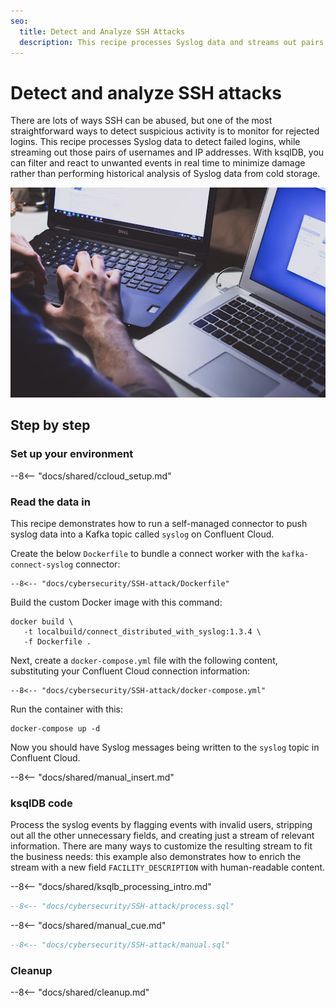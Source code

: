 ```yaml
---
seo:
  title: Detect and Analyze SSH Attacks
  description: This recipe processes Syslog data and streams out pairs of usernames and IP addresses from failed login attempts.
---
```


# Detect and analyze SSH attacks

There are lots of ways SSH can be abused, but one of the most straightforward ways to detect suspicious activity is to monitor for rejected logins. This recipe processes Syslog data to detect failed logins, while streaming out those pairs of usernames and IP addresses. With ksqlDB, you can filter and react to unwanted events in real time to minimize damage rather than performing historical analysis of Syslog data from cold storage.

![SSH-attack](../../img/ssh-attack.jpg)

## Step by step

### Set up your environment

--8<-- "docs/shared/ccloud_setup.md"

### Read the data in

This recipe demonstrates how to run a self-managed connector to push syslog data into a Kafka topic called `syslog` on Confluent Cloud.

Create the below `Dockerfile` to bundle a connect worker with the `kafka-connect-syslog` connector:

```text
--8<-- "docs/cybersecurity/SSH-attack/Dockerfile"
```

Build the custom Docker image with this command:

```
docker build \
   -t localbuild/connect_distributed_with_syslog:1.3.4 \
   -f Dockerfile .
```

Next, create a `docker-compose.yml` file with the following content, substituting your Confluent Cloud connection information:

```text
--8<-- "docs/cybersecurity/SSH-attack/docker-compose.yml"
```

Run the container with this:

```
docker-compose up -d
```

Now you should have Syslog messages being written to the `syslog` topic in Confluent Cloud.

--8<-- "docs/shared/manual_insert.md"

### ksqlDB code

Process the syslog events by flagging events with invalid users, stripping out all the other unnecessary fields, and creating just a stream of relevant information. There are many ways to customize the resulting stream to fit the business needs: this example also demonstrates how to enrich the stream with a new field `FACILITY_DESCRIPTION` with human-readable content.

--8<-- "docs/shared/ksqlb_processing_intro.md"

```sql
--8<-- "docs/cybersecurity/SSH-attack/process.sql"
```

--8<-- "docs/shared/manual_cue.md"

```sql
--8<-- "docs/cybersecurity/SSH-attack/manual.sql"
```

### Cleanup

--8<-- "docs/shared/cleanup.md"

